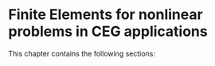# Finite Elements for nonlinear problems in CEG applications 

This chapter contains the following sections:

```{tableofcontents}
```

